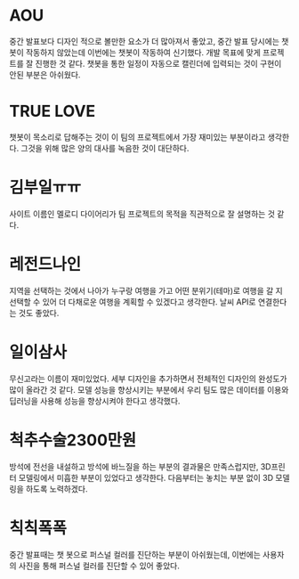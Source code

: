 # AOU
중간 발표보다 디자인 적으로 볼만한 요소가 더 많아져서 좋았고, 중간 발표 당시에는 챗봇이 작동하지 않았는데 이번에는 챗봇이 작동하여 신기했다. 개발 목표에 맞게 프로젝트를 잘 진행한 것 같다. 챗봇을 통한 일정이 자동으로 캘린더에 입력되는 것이 구현이 안된 부분은 아쉬웠다.
# TRUE LOVE
챗봇이 목소리로 답해주는 것이 이 팀의 프로젝트에서 가장 재미있는 부분이라고 생각한다. 그것을 위해 많은 양의 대사를 녹음한 것이 대단하다.
# 김부일ㅠㅠ
사이트 이름인 멜로디 다이어리가 팀 프로젝트의 목적을 직관적으로 잘 설명하는 것 같다.
# 레전드나인
지역을 선택하는 것에서 나아가 누구랑 여행을 가고 어떤 분위기(테마)로 여행을 갈 지 선택할 수 있어 더 다채로운 여행을 계획할 수 있겠다고 생각한다. 날씨 API로 연결한다는 것도 좋았다.
# 일이삼사
무신고라는 이름이 재미있었다. 세부 디자인을 추가하면서 전체적인 디자인의 완성도가 많이 올라간 것 같다. 모델 성능을 향상시키는 부분에서 우리 팀도 많은 데이터를 이용와 딥러닝을 사용해 성능을 향상시켜야 한다고 생각했다.
# 척추수술2300만원
방석에 전선을 내설하고 방석에 바느질을 하는 부분의 결과물은 만족스럽지만, 3D프린터 모델링에서 미흡한 부분이 있었다고 생각한다. 다음부터는 놓치는 부분 없이 3D 모델링을 하도록 노력하겠다.
# 칙칙폭폭
중간 발표때는 챗 봇으로 퍼스널 컬러를 진단하는 부분이 아쉬웠는데, 이번에는 사용자의 사진을 통해 퍼스널 컬러를 진단할 수 있어 좋았다.
